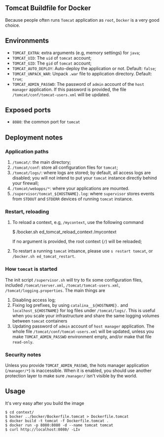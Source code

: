 ## Tomcat Buildfile for Docker

Because people often runs `Tomcat` application as `root`,
`Docker` is a very good choice.

## Environments

* `TOMCAT_EXTRA`: extra arguments (e.g, memory settings) for `java`;
* `TOMCAT_UID`: The `uid` of `tomcat` account;
* `TOMCAT_GID`: The `gid` of `tomcat` account;
* `TOMCAT_AUTO_DEPLOY`: Auto-deploy the application or not. Default: `false`;
* `TOMCAT_UNPACK_WAR`: Unpack `.war` file to application directory. Default: `true`;
* `TOMCAT_ADMIN_PASSWD`: The password of `admin` account of the
   `host manager` application. If this password is provided, the
   file `/tomcat/conf/tomcat-users.xml` will be updated.

## Exposed ports

* `8080`: the common port for `tomcat`

## Deployment notes

### Application paths

1. `/tomcat/`: the main directory;
1. `/tomcat/conf`: store all configuration files for `tomcat`;
1. `/tomcat/logs/`: where logs are stored; by default, all access logs
    are disabled; you will not intend to put your `tomcat` instance
    directly behind your firewall;
1. `/tomcat/webapps/*`: where your applications are mounted.
1. `/supervisor/tomcat_${HOSTNAME}.log`: where `supervisor` stores
    events from `STDOUT` and `STDERR` devices of running `tomcat` instance.

### Restart, reloading

1. To reload a context, e.g, `/mycontext`, use the following command

      $ /bocker.sh ed_tomcat_reload_context /mycontext

   If no argument is provided, the root context (`/`) will be reloaded;
1. To restart a running `tomcat` intsance, please use `s restart tomcat`,
   or `/bocker.sh ed_tomcat_restart`.

### How `tomcat` is started

The init script `/supervisor.sh` will try to fix some configuration files,
included `/tomcat/server.xml`, `/tomcat/tomcat-users.xml`, `/tomcat/logging.properties`.
The main things are

1. Disabling access log;
1. Fixing log prefixes, by using `catalina__${HOSTNAME}.` and `localhost_${HOSTNAME}`
   for log files under `/tomcat/logs/`. This is useful when you scale your
   infrastructure and share the same logging volumes between `tomcat` containers
1. Updating password of `admin` account of `host manager` application.
   The whole file `/tomcat/conf/tomcat-users.xml` will be updated,
   unless you make `TOMCAT_ADMIN_PASSWD` environment empty, and/or
   make that file `read-only`.

### Security notes

Unless you provide `TOMCAT_ADMIN_PASSWD`, the hots manager application
(`/manager/*`) is inaccessible. When it is enabled, you should use another
protection layer to make sure `/manager/` isn't visible by the world.

## Usage

It's very easy after you build the image

    $ cd context/
    $ bocker ../bocker/Bockerfile.tomcat > Dockerfile.tomcat
    $ docker build -t tomcat -f Dockerfile.tomcat .
    $ docker run -p 8080:8080 -d --name tomcat tomcat
    $ curl http://localhost:8080/ -LIv
